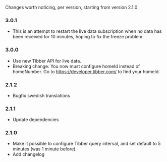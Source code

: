 Changes worth noticing, per version, starting from version 2.1.0

### 3.0.1

- This is an attempt to restart the live data subscription when no data has been received for 10 minutes, hoping to fix the freeze problem.

### 3.0.0

- Use new Tibber API for live data.
- Breaking change: You now must configure homeId instead of homeNumber. Go to https://developer.tibber.com/ to find your homeId.

### 2.1.2

- Bugfix swedish translations

### 2.1.1

- Update dependencies

### 2.1.0

- Make it possible to configure Tibber query interval, and set default to 5 minutes (was 1 minute before).
- Add changelog
